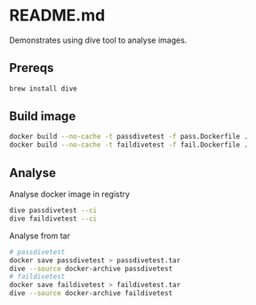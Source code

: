 # README.md
Demonstrates using dive tool to analyse images.

## Prereqs

```sh
brew install dive
```

## Build image
```sh
docker build --no-cache -t passdivetest -f pass.Dockerfile .  
docker build --no-cache -t faildivetest -f fail.Dockerfile .  
```

## Analyse 
Analyse docker image in registry
```sh
dive passdivetest --ci
dive faildivetest --ci
```

Analyse from tar
```sh
# passdivetest
docker save passdivetest > passdivetest.tar
dive --source docker-archive passdivetest
# faildivetest
docker save faildivetest > faildivetest.tar
dive --source docker-archive faildivetest
```


